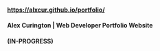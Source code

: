 #### https://alxcur.github.io/portfolio/
#### Alex Curington | Web Developer Portfolio Website
#### (IN-PROGRESS)
